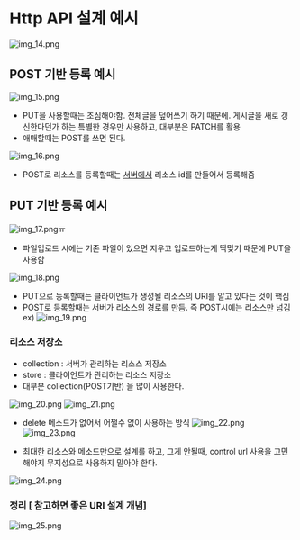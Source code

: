 # Http API 설계 예시

![img_14.png](img_14.png)

## POST 기반 등록 예시
![img_15.png](img_15.png)

- PUT을 사용할때는 조심해야함. 전체글을 덮어쓰기 하기 때문에. 게시글을
새로 갱신한다던가 하는 특별한 경우만 사용하고, 대부분은 PATCH를 활용
- 애매할때는 POST를 쓰면 된다.

![img_16.png](img_16.png)

- POST로 리소스를 등록할때는 <U>서버에서</U> 리소스 id를 만들어서 등록해줌


## PUT 기반 등록 예시

![img_17.png](img_17.png)ㅠ

- 파일업로드 시에는 기존 파일이 있으면 지우고 업로드하는게 딱맞기 때문에 PUT을 사용함

![img_18.png](img_18.png)
- PUT으로 등록할때는 클라이언트가 생성될 리소스의 URI를 알고 있다는 것이 핵심
- POST로 등록할때는 서버가 리소스의 경로를 만듬. 즉 POST시에는 리소스만 넘김
 ex) ![img_19.png](img_19.png)

### 리소스 저장소

- collection : 서버가 관리하는 리소스 저장소
- store : 클라이언트가 관리하는 리소스 저장소
- 대부분 collection(POST기반) 을 많이 사용한다.

![img_20.png](img_20.png)
![img_21.png](img_21.png)

- delete 메소드가 없어서 어쩔수 없이 사용하는 방식
![img_22.png](img_22.png)
![img_23.png](img_23.png)

- 최대한 리소스와 메소드만으로 설계를 하고, 그게 안될때, control url
사용을 고민해야지 무지성으로 사용하지 말아야 한다.

![img_24.png](img_24.png)

### 정리 [ 참고하면 좋은 URI 설계 개념]

![img_25.png](img_25.png)